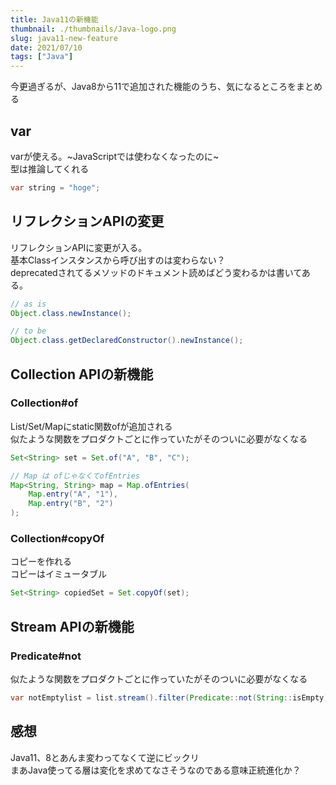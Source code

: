 ```yaml
---
title: Java11の新機能
thumbnail: ./thumbnails/Java-logo.png
slug: java11-new-feature
date: 2021/07/10
tags: ["Java"]
---
```


今更過ぎるが、Java8から11で追加された機能のうち、気になるところをまとめる  


## var
varが使える。~JavaScriptでは使わなくなったのに~  
型は推論してくれる

```java
var string = "hoge";
```

## リフレクションAPIの変更

リフレクションAPIに変更が入る。  
基本Classインスタンスから呼び出すのは変わらない？  
deprecatedされてるメソッドのドキュメント読めばどう変わるかは書いてある。

```java
// as is
Object.class.newInstance();

// to be
Object.class.getDeclaredConstructor().newInstance();
```

## Collection APIの新機能

### Collection#of
List/Set/Mapにstatic関数ofが追加される  
似たような関数をプロダクトごとに作っていたがそのついに必要がなくなる

```java
Set<String> set = Set.of("A", "B", "C");

// Map は ofじゃなくてofEntries
Map<String, String> map = Map.ofEntries(
    Map.entry("A", "1"),
    Map.entry("B", "2")    
);
```

### Collection#copyOf
コピーを作れる  
コピーはイミュータブル

```java
Set<String> copiedSet = Set.copyOf(set);
```

## Stream APIの新機能

### Predicate#not  
似たような関数をプロダクトごとに作っていたがそのついに必要がなくなる

```java
var notEmptylist = list.stream().filter(Predicate::not(String::isEmpty)).collect(Collectors::toList);
```

## 感想
Java11、8とあんま変わってなくて逆にビックリ  
まあJava使ってる層は変化を求めてなさそうなのである意味正統進化か？